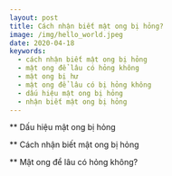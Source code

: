 ```yaml
---
layout: post
title: Cách nhận biết mật ong bị hỏng?
image: /img/hello_world.jpeg
date: 2020-04-18
keywords:
  - cách nhận biết mật ong bị hỏng
  - mật ong để lâu có hỏng không
  - mật ong bị hư
  - mật ong để lâu có bị hỏng không
  - dấu hiệu mật ong bị hỏng
  - nhận biết mật ong bị hỏng
---
```


** Dấu hiệu mật ong bị hỏng

** Cách nhận biết mật ong bị hỏng

** Mật ong để lâu có hỏng không?
